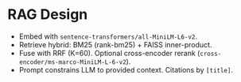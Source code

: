 # RAG Design
- Embed with `sentence-transformers/all-MiniLM-L6-v2`.
- Retrieve hybrid: BM25 (rank-bm25) + FAISS inner-product.
- Fuse with RRF (K=60). Optional cross-encoder rerank (`cross-encoder/ms-marco-MiniLM-L-6-v2`).
- Prompt constrains LLM to provided context. Citations by `[title]`.
